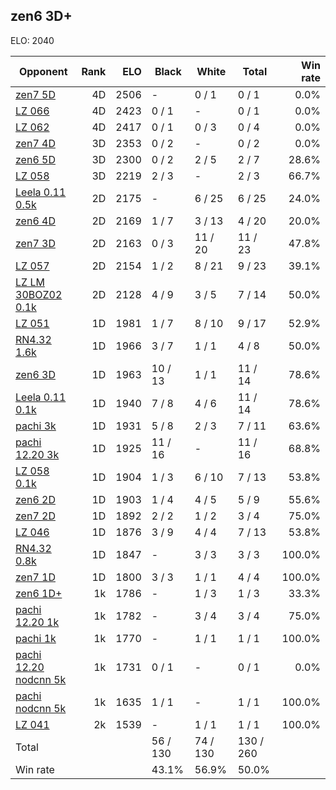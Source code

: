 ## zen6 3D+ ##

ELO: 2040

Opponent | Rank | ELO | Black | White | Total | Win rate
---------|-----:|----:|-------|-------|-------|-------:
[zen7 5D](zen7%205D.md) | 4D | 2506 | - | 0 / 1 | 0 / 1 | 0.0%
[LZ 066](LZ%20066.md) | 4D | 2423 | 0 / 1 | - | 0 / 1 | 0.0%
[LZ 062](LZ%20062.md) | 4D | 2417 | 0 / 1 | 0 / 3 | 0 / 4 | 0.0%
[zen7 4D](zen7%204D.md) | 3D | 2353 | 0 / 2 | - | 0 / 2 | 0.0%
[zen6 5D](zen6%205D.md) | 3D | 2300 | 0 / 2 | 2 / 5 | 2 / 7 | 28.6%
[LZ 058](LZ%20058.md) | 3D | 2219 | 2 / 3 | - | 2 / 3 | 66.7%
[Leela 0.11 0.5k](Leela%200.11%200.5k.md) | 2D | 2175 | - | 6 / 25 | 6 / 25 | 24.0%
[zen6 4D](zen6%204D.md) | 2D | 2169 | 1 / 7 | 3 / 13 | 4 / 20 | 20.0%
[zen7 3D](zen7%203D.md) | 2D | 2163 | 0 / 3 | 11 / 20 | 11 / 23 | 47.8%
[LZ 057](LZ%20057.md) | 2D | 2154 | 1 / 2 | 8 / 21 | 9 / 23 | 39.1%
[LZ LM 30BOZ02 0.1k](LZ%20LM%2030BOZ02%200.1k.md) | 2D | 2128 | 4 / 9 | 3 / 5 | 7 / 14 | 50.0%
[LZ 051](LZ%20051.md) | 1D | 1981 | 1 / 7 | 8 / 10 | 9 / 17 | 52.9%
[RN4.32 1.6k](RN4.32%201.6k.md) | 1D | 1966 | 3 / 7 | 1 / 1 | 4 / 8 | 50.0%
[zen6 3D](zen6%203D.md) | 1D | 1963 | 10 / 13 | 1 / 1 | 11 / 14 | 78.6%
[Leela 0.11 0.1k](Leela%200.11%200.1k.md) | 1D | 1940 | 7 / 8 | 4 / 6 | 11 / 14 | 78.6%
[pachi 3k](pachi%203k.md) | 1D | 1931 | 5 / 8 | 2 / 3 | 7 / 11 | 63.6%
[pachi 12.20 3k](pachi%2012.20%203k.md) | 1D | 1925 | 11 / 16 | - | 11 / 16 | 68.8%
[LZ 058 0.1k](LZ%20058%200.1k.md) | 1D | 1904 | 1 / 3 | 6 / 10 | 7 / 13 | 53.8%
[zen6 2D](zen6%202D.md) | 1D | 1903 | 1 / 4 | 4 / 5 | 5 / 9 | 55.6%
[zen7 2D](zen7%202D.md) | 1D | 1892 | 2 / 2 | 1 / 2 | 3 / 4 | 75.0%
[LZ 046](LZ%20046.md) | 1D | 1876 | 3 / 9 | 4 / 4 | 7 / 13 | 53.8%
[RN4.32 0.8k](RN4.32%200.8k.md) | 1D | 1847 | - | 3 / 3 | 3 / 3 | 100.0%
[zen7 1D](zen7%201D.md) | 1D | 1800 | 3 / 3 | 1 / 1 | 4 / 4 | 100.0%
[zen6 1D+](zen6%201D+.md) | 1k | 1786 | - | 1 / 3 | 1 / 3 | 33.3%
[pachi 12.20 1k](pachi%2012.20%201k.md) | 1k | 1782 | - | 3 / 4 | 3 / 4 | 75.0%
[pachi 1k](pachi%201k.md) | 1k | 1770 | - | 1 / 1 | 1 / 1 | 100.0%
[pachi 12.20 nodcnn 5k](pachi%2012.20%20nodcnn%205k.md) | 1k | 1731 | 0 / 1 | - | 0 / 1 | 0.0%
[pachi nodcnn 5k](pachi%20nodcnn%205k.md) | 1k | 1635 | 1 / 1 | - | 1 / 1 | 100.0%
[LZ 041](LZ%20041.md) | 2k | 1539 | - | 1 / 1 | 1 / 1 | 100.0%
Total | | | 56 / 130 | 74 / 130 | 130 / 260 | 
Win rate| | | 43.1% | 56.9% | 50.0% | 
